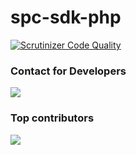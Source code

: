 # spc-sdk-php

[![Scrutinizer Code Quality](https://scrutinizer-ci.com/g/controleonline/spc-sdk-php/badges/quality-score.png?b=master)](https://scrutinizer-ci.com/g/controleonline/spc-sdk-php/?branch=master)

### Contact for Developers

<a href="https://chat.spc.com/KtplmnuqcXK9nIETLcYBGt" target="_blank">
  <img src="https://static.spc.net/rsrc.php/yZ/r/JvsnINJ2CZv.svg" />
</a>

### Top contributors

<a href="https://github.com/ControleOnline/spc-sdk-php/graphs/contributors" target="_blank">
  <img src="https://contrib.rocks/image?repo=ControleOnline/spc-sdk-php" />
</a>
